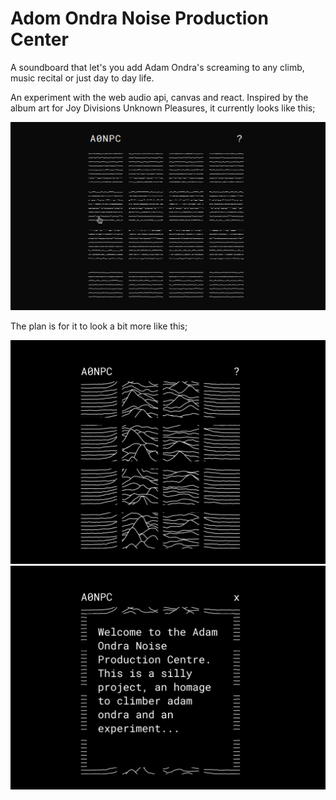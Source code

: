 # Adom Ondra Noise Production Center

A soundboard that let's you add Adam Ondra's screaming to any climb, music recital or just day to day life.

An experiment with the web audio api, canvas and react. Inspired by the album art for Joy Divisions Unknown Pleasures, it currently looks like this;

![preview](./readme/stage2.gif)

The plan is for it to look a bit more like this;

![mock up](./readme/mock_1.png)
![mock up](./readme/mock_2.png)
